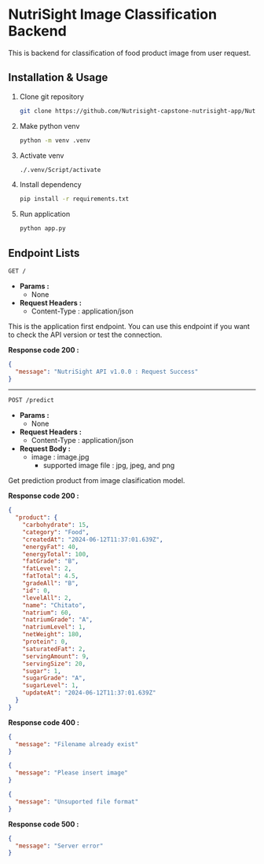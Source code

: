 # NutriSight Image Classification Backend

This is backend for classification of food product image from user request.

## Installation & Usage

1. Clone git repository

   ```bash
   git clone https://github.com/Nutrisight-capstone-nutrisight-app/NutriSight-Classification-Backend.git
   ```

2. Make python venv

   ```bash
   python -m venv .venv
   ```

3. Activate venv

   ```bash
   ./.venv/Script/activate
   ```

4. Install dependency

   ```bash
   pip install -r requirements.txt
   ```

5. Run application

   ```bash
   python app.py
   ```

## Endpoint Lists

```bash
GET /
```

- **Params :**
  - None
- **Request Headers :**
  - Content-Type : application/json

This is the application first endpoint. You can use this endpoint if you want to check the API version or test the connection.

**Response code 200 :**

```json
{
  "message": "NutriSight API v1.0.0 : Request Success"
}
```

---

```bash
POST /predict
```

- **Params :**
  - None
- **Request Headers :**
  - Content-Type : application/json
- **Request Body :**
  - image : image.jpg
    - supported image file : jpg, jpeg, and png

Get prediction product from image clasification model.

**Response code 200 :**

```json
{
  "product": {
    "carbohydrate": 15,
    "category": "Food",
    "createdAt": "2024-06-12T11:37:01.639Z",
    "energyFat": 40,
    "energyTotal": 100,
    "fatGrade": "B",
    "fatLevel": 2,
    "fatTotal": 4.5,
    "gradeAll": "B",
    "id": 0,
    "levelAll": 2,
    "name": "Chitato",
    "natrium": 60,
    "natriumGrade": "A",
    "natriumLevel": 1,
    "netWeight": 180,
    "protein": 0,
    "saturatedFat": 2,
    "servingAmount": 9,
    "servingSize": 20,
    "sugar": 1,
    "sugarGrade": "A",
    "sugarLevel": 1,
    "updateAt": "2024-06-12T11:37:01.639Z"
  }
}
```

**Response code 400 :**

```json
{
  "message": "Filename already exist"
}
```

```json
{
  "message": "Please insert image"
}
```

```json
{
  "message": "Unsuported file format"
}
```

**Response code 500 :**

```json
{
  "message": "Server error"
}
```
